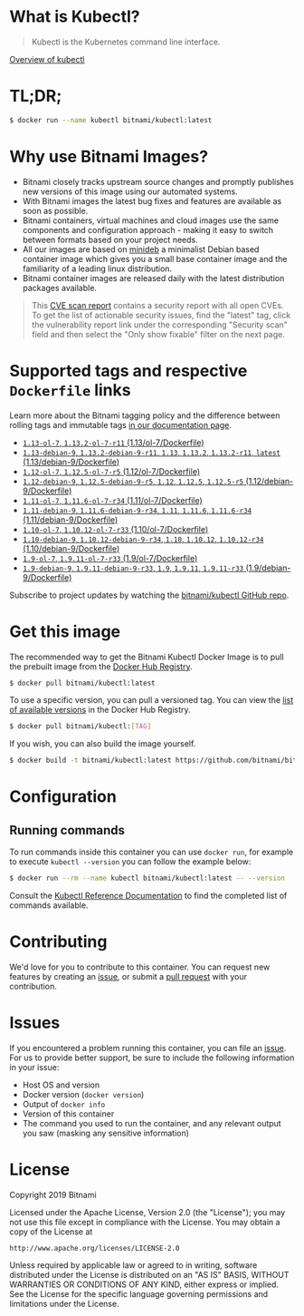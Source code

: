 
# What is Kubectl?

> Kubectl is the Kubernetes command line interface.

[Overview of kubectl](https://kubernetes.io/docs/reference/kubectl/overview/)

# TL;DR;

```bash
$ docker run --name kubectl bitnami/kubectl:latest
```

# Why use Bitnami Images?

* Bitnami closely tracks upstream source changes and promptly publishes new versions of this image using our automated systems.
* With Bitnami images the latest bug fixes and features are available as soon as possible.
* Bitnami containers, virtual machines and cloud images use the same components and configuration approach - making it easy to switch between formats based on your project needs.
* All our images are based on [minideb](https://github.com/bitnami/minideb) a minimalist Debian based container image which gives you a small base container image and the familiarity of a leading linux distribution.
* Bitnami container images are released daily with the latest distribution packages available.


> This [CVE scan report](https://quay.io/repository/bitnami/kubectl?tab=tags) contains a security report with all open CVEs. To get the list of actionable security issues, find the "latest" tag, click the vulnerability report link under the corresponding "Security scan" field and then select the "Only show fixable" filter on the next page.

# Supported tags and respective `Dockerfile` links

Learn more about the Bitnami tagging policy and the difference between rolling tags and immutable tags [in our documentation page](https://docs.bitnami.com/containers/how-to/understand-rolling-tags-containers/).


* [`1.13-ol-7`, `1.13.2-ol-7-r11` (1.13/ol-7/Dockerfile)](https://github.com/bitnami/bitnami-docker-kubectl/blob/1.13.2-ol-7-r11/1.13/ol-7/Dockerfile)
* [`1.13-debian-9`, `1.13.2-debian-9-r11`, `1.13`, `1.13.2`, `1.13.2-r11`, `latest` (1.13/debian-9/Dockerfile)](https://github.com/bitnami/bitnami-docker-kubectl/blob/1.13.2-debian-9-r11/1.13/debian-9/Dockerfile)
* [`1.12-ol-7`, `1.12.5-ol-7-r5` (1.12/ol-7/Dockerfile)](https://github.com/bitnami/bitnami-docker-kubectl/blob/1.12.5-ol-7-r5/1.12/ol-7/Dockerfile)
* [`1.12-debian-9`, `1.12.5-debian-9-r5`, `1.12`, `1.12.5`, `1.12.5-r5` (1.12/debian-9/Dockerfile)](https://github.com/bitnami/bitnami-docker-kubectl/blob/1.12.5-debian-9-r5/1.12/debian-9/Dockerfile)
* [`1.11-ol-7`, `1.11.6-ol-7-r34` (1.11/ol-7/Dockerfile)](https://github.com/bitnami/bitnami-docker-kubectl/blob/1.11.6-ol-7-r34/1.11/ol-7/Dockerfile)
* [`1.11-debian-9`, `1.11.6-debian-9-r34`, `1.11`, `1.11.6`, `1.11.6-r34` (1.11/debian-9/Dockerfile)](https://github.com/bitnami/bitnami-docker-kubectl/blob/1.11.6-debian-9-r34/1.11/debian-9/Dockerfile)
* [`1.10-ol-7`, `1.10.12-ol-7-r33` (1.10/ol-7/Dockerfile)](https://github.com/bitnami/bitnami-docker-kubectl/blob/1.10.12-ol-7-r33/1.10/ol-7/Dockerfile)
* [`1.10-debian-9`, `1.10.12-debian-9-r34`, `1.10`, `1.10.12`, `1.10.12-r34` (1.10/debian-9/Dockerfile)](https://github.com/bitnami/bitnami-docker-kubectl/blob/1.10.12-debian-9-r34/1.10/debian-9/Dockerfile)
* [`1.9-ol-7`, `1.9.11-ol-7-r33` (1.9/ol-7/Dockerfile)](https://github.com/bitnami/bitnami-docker-kubectl/blob/1.9.11-ol-7-r33/1.9/ol-7/Dockerfile)
* [`1.9-debian-9`, `1.9.11-debian-9-r33`, `1.9`, `1.9.11`, `1.9.11-r33` (1.9/debian-9/Dockerfile)](https://github.com/bitnami/bitnami-docker-kubectl/blob/1.9.11-debian-9-r33/1.9/debian-9/Dockerfile)

Subscribe to project updates by watching the [bitnami/kubectl GitHub repo](https://github.com/bitnami/bitnami-docker-kubectl).

# Get this image

The recommended way to get the Bitnami Kubectl Docker Image is to pull the prebuilt image from the [Docker Hub Registry](https://hub.docker.com/r/bitnami/kubectl).

```bash
$ docker pull bitnami/kubectl:latest
```

To use a specific version, you can pull a versioned tag. You can view the [list of available versions](https://hub.docker.com/r/bitnami/kubectl/tags/) in the Docker Hub Registry.

```bash
$ docker pull bitnami/kubectl:[TAG]
```

If you wish, you can also build the image yourself.

```bash
$ docker build -t bitnami/kubectl:latest https://github.com/bitnami/bitnami-docker-kubectl.git
```

# Configuration

## Running commands

To run commands inside this container you can use `docker run`, for example to execute `kubectl --version` you can follow the example below:

```bash
$ docker run --rm --name kubectl bitnami/kubectl:latest -- --version
```

Consult the [Kubectl Reference Documentation](https://kubernetes.io/docs/reference/generated/kubectl/kubectl-commands) to find the completed list of commands available.

# Contributing

We'd love for you to contribute to this container. You can request new features by creating an [issue](https://github.com/bitnami/bitnami-docker-kubectl/issues), or submit a [pull request](https://github.com/bitnami/bitnami-docker-kubectl/pulls) with your contribution.

# Issues

If you encountered a problem running this container, you can file an [issue](https://github.com/bitnami/bitnami-docker-kubectl/issues). For us to provide better support, be sure to include the following information in your issue:

- Host OS and version
- Docker version (`docker version`)
- Output of `docker info`
- Version of this container
- The command you used to run the container, and any relevant output you saw (masking any sensitive information)

# License

Copyright 2019 Bitnami

Licensed under the Apache License, Version 2.0 (the "License");
you may not use this file except in compliance with the License.
You may obtain a copy of the License at

    http://www.apache.org/licenses/LICENSE-2.0

Unless required by applicable law or agreed to in writing, software
distributed under the License is distributed on an "AS IS" BASIS,
WITHOUT WARRANTIES OR CONDITIONS OF ANY KIND, either express or implied.
See the License for the specific language governing permissions and
limitations under the License.

